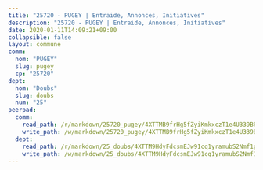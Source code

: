```yaml
---
title: "25720 - PUGEY | Entraide, Annonces, Initiatives"
description: "25720 - PUGEY | Entraide, Annonces, Initiatives"
date: 2020-01-11T14:09:21+09:00
collapsible: false
layout: commune
comm:
  nom: "PUGEY"
  slug: pugey
  cp: "25720"
dept:
  nom: "Doubs"
  slug: doubs
  num: "25"
peerpad:
  comm:
    read_path: /r/markdown/25720_pugey/4XTTMB9frHg5fZyiKmkxczT1e4U339BPcp4CC1GVHkQduQrQ7
    write_path: /w/markdown/25720_pugey/4XTTMB9frHg5fZyiKmkxczT1e4U339BPcp4CC1GVHkQduQrQ7-K3TgUs9JuqvTYMRtUTQ7JzdLCaZe6Vg7aLz2Btj6o4LoWQ9ycjntw3HFSdm3S8W5rTX8SqSLVzmCizTE3tjopkGGQQqkUNQYrKH81EVSzpE73uFNUPCSwh2NyU5cotmSg3n77LWB
  dept:
    read_path: /r/markdown/25_doubs/4XTTM9HdyFdcsmEJw91cq1yramubS2Nmf1ps2s84xcMxY74Zv
    write_path: /w/markdown/25_doubs/4XTTM9HdyFdcsmEJw91cq1yramubS2Nmf1ps2s84xcMxY74Zv-K3TgURza6A4QY75MscA2g52nUX9tjMQaHW9mgBSgyRKNNp3M6gkaXA9iDDtpbSx22mTSZbQLYS1izbwsznz8e9u5BERCmGKxZ379xV2nAaDe1bGyxrjytc7G1EcbGtknRFYQ1Lxp
---
```


